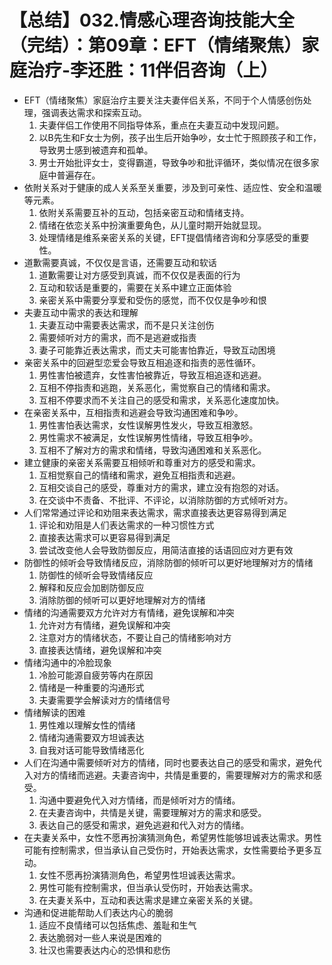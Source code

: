 # 【总结】032.情感心理咨询技能大全（完结）：第09章：EFT（情绪聚焦）家庭治疗-李还胜：11伴侣咨询（上）

-   EFT（情绪聚焦）家庭治疗主要关注夫妻伴侣关系，不同于个人情感创伤处理，强调表达需求和探索互动。
    1.  夫妻伴侣工作使用不同指导体系，重点在夫妻互动中发现问题。
    2.  以B先生和F女士为例，孩子出生后开始争吵，女士忙于照顾孩子和工作，导致男士感到被遗弃和孤单。
    3.  男士开始批评女士，变得霸道，导致争吵和批评循环，类似情况在很多家庭中普遍存在。
-   依附关系对于健康的成人关系至关重要，涉及到可亲性、适应性、安全和温暖等元素。
    1.  依附关系需要互补的互动，包括亲密互动和情绪支持。
    2.  情绪在依恋关系中扮演重要角色，从儿童时期开始就显现。
    3.  处理情绪是维系亲密关系的关键，EFT提倡情绪咨询和分享感受的重要性。
-   道歉需要真诚，不仅仅是言语，还需要互动和软话
    1.  道歉需要让对方感受到真诚，而不仅仅是表面的行为
    2.  互动和软话是重要的，需要在关系中建立正面体验
    3.  亲密关系中需要分享爱和受伤的感觉，而不仅仅是争吵和恨
-   夫妻互动中需求的表达和理解
    1.  夫妻互动中需要表达需求，而不是只关注创伤
    2.  需要倾听对方的需求，而不是逃避或指责
    3.  妻子可能靠近表达需求，而丈夫可能害怕靠近，导致互动困境
-   亲密关系中的回避型恋爱会导致互相追逐和指责的恶性循环。
    1.  男性害怕被遗弃，女性害怕被靠近，导致互相追逐和逃避。
    2.  互相不停指责和逃跑，关系恶化，需觉察自己的情绪和需求。
    3.  互相不停要求而不关注自己的感受和需求，关系恶化速度加快。
-   在亲密关系中，互相指责和逃避会导致沟通困难和争吵。
    1.  男性害怕表达需求，女性误解男性发火，导致互相激怒。
    2.  男性需求不被满足，女性误解男性情绪，导致互相争吵。
    3.  互相不了解对方的需求和情绪，导致沟通困难和关系恶化。
-   建立健康的亲密关系需要互相倾听和尊重对方的感受和需求。
    1.  互相觉察自己的情绪和需求，避免互相指责和逃避。
    2.  互相交谈自己的感受，尊重对方的需求，建立没有抱怨的对话。
    3.  在交谈中不责备、不批评、不评论，以消除防御的方式倾听对方。
-   人们常常通过评论和劝阻来表达需求，需求直接表达更容易得到满足
    1.  评论和劝阻是人们表达需求的一种习惯性方式
    2.  直接表达需求可以更容易得到满足
    3.  尝试改变他人会导致防御反应，用简洁直接的话语回应对方更有效
-   防御性的倾听会导致情绪反应，消除防御的倾听可以更好地理解对方的情绪
    1.  防御性的倾听会导致情绪反应
    2.  解释和反应会加剧防御反应
    3.  消除防御的倾听可以更好地理解对方的情绪
-   情绪的沟通需要双方允许对方有情绪，避免误解和冲突
    1.  允许对方有情绪，避免误解和冲突
    2.  注意对方的情绪状态，不要让自己的情绪影响对方
    3.  直接表达情绪，避免误解和冲突
-   情绪沟通中的冷脸现象
    1.  冷脸可能源自疲劳等内在原因
    2.  情绪是一种重要的沟通形式
    3.  夫妻需要学会解读对方的情绪信号
-   情绪解读的困难
    1.  男性难以理解女性的情绪
    2.  情绪沟通需要双方坦诚表达
    3.  自我对话可能导致情绪恶化
-   人们在沟通中需要倾听对方的情绪，同时也要表达自己的感受和需求，避免代入对方的情绪而逃避。夫妻咨询中，共情是重要的，需要理解对方的需求和感受。
    1.  沟通中要避免代入对方情绪，而是倾听对方的情绪。
    2.  在夫妻咨询中，共情是关键，需要理解对方的需求和感受。
    3.  表达自己的感受和需求，避免逃避和代入对方的情绪。
-   在夫妻关系中，女性不愿再扮演猜测角色，希望男性能够坦诚表达需求。男性可能有控制需求，但当承认自己受伤时，开始表达需求，女性需要给予更多互动。
    1.  女性不愿再扮演猜测角色，希望男性坦诚表达需求。
    2.  男性可能有控制需求，但当承认受伤时，开始表达需求。
    3.  在夫妻关系中，互动和表达需求是建立亲密关系的关键。
-   沟通和促进能帮助人们表达内心的脆弱
    1.  适应不良情绪可以包括焦虑、羞耻和生气
    2.  表达脆弱对一些人来说是困难的
    3.  壮汉也需要表达内心的恐惧和悲伤